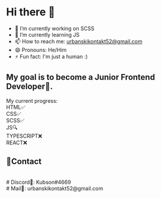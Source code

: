 # Hi there 👋

- 🔭 I’m currently working on SCSS
- 🌱 I’m currently learning JS
- 📫 How to reach me: urbanskikontakt52@gmail.com
- 😄 Pronouns: He/Him
- ⚡ Fun fact: I'm just a human :)

## My goal is to become a Junior Frontend Developer💼.
My current progress:
<br>
HTML✅
<br>
CSS✅
<br>
SCSS✅
<br>
JS🔍
<br>
TYPESCRIPT❌
<br>
REACT❌

## 🎇Contact
<br>
# Discord🏹: Kubson#4669
<br>
# Mail📩: urbanskikontakt52@gmail.com
